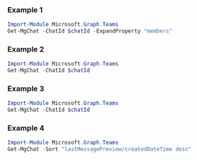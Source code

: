 ### Example 1
``` powershell
Import-Module Microsoft.Graph.Teams
Get-MgChat -ChatId $chatId -ExpandProperty "members" 
```
### Example 2
``` powershell
Import-Module Microsoft.Graph.Teams
Get-MgChat -ChatId $chatId
```
### Example 3
``` powershell
Import-Module Microsoft.Graph.Teams
Get-MgChat -ChatId $chatId
```
### Example 4
``` powershell
Import-Module Microsoft.Graph.Teams
Get-MgChat -Sort "lastMessagePreview/createdDateTime desc" 
```
